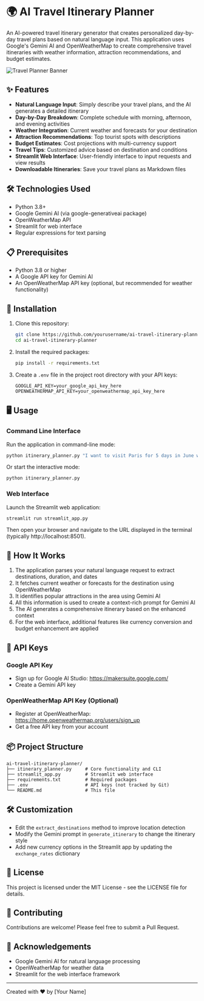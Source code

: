 # 🌍 AI Travel Itinerary Planner

An AI-powered travel itinerary generator that creates personalized day-by-day travel plans based on natural language input. This application uses Google's Gemini AI and OpenWeatherMap to create comprehensive travel itineraries with weather information, attraction recommendations, and budget estimates.

![Travel Planner Banner](https://via.placeholder.com/1200x300/4a90e2/ffffff?text=AI+Travel+Itinerary+Planner)

## ✨ Features

- **Natural Language Input**: Simply describe your travel plans, and the AI generates a detailed itinerary
- **Day-by-Day Breakdown**: Complete schedule with morning, afternoon, and evening activities
- **Weather Integration**: Current weather and forecasts for your destination
- **Attraction Recommendations**: Top tourist spots with descriptions
- **Budget Estimates**: Cost projections with multi-currency support
- **Travel Tips**: Customized advice based on destination and conditions
- **Streamlit Web Interface**: User-friendly interface to input requests and view results
- **Downloadable Itineraries**: Save your travel plans as Markdown files

## 🛠️ Technologies Used

- Python 3.8+
- Google Gemini AI (via google-generativeai package)
- OpenWeatherMap API
- Streamlit for web interface
- Regular expressions for text parsing

## 📋 Prerequisites

- Python 3.8 or higher
- A Google API key for Gemini AI
- An OpenWeatherMap API key (optional, but recommended for weather functionality)

## 🚀 Installation

1. Clone this repository:
   ```bash
   git clone https://github.com/yourusername/ai-travel-itinerary-planner.git
   cd ai-travel-itinerary-planner
   ```

2. Install the required packages:
   ```bash
   pip install -r requirements.txt
   ```

3. Create a `.env` file in the project root directory with your API keys:
   ```
   GOOGLE_API_KEY=your_google_api_key_here
   OPENWEATHERMAP_API_KEY=your_openweathermap_api_key_here
   ```

## 🖥️ Usage

### Command Line Interface

Run the application in command-line mode:

```bash
python itinerary_planner.py "I want to visit Paris for 5 days in June with my family"
```

Or start the interactive mode:

```bash
python itinerary_planner.py
```

### Web Interface

Launch the Streamlit web application:

```bash
streamlit run streamlit_app.py
```

Then open your browser and navigate to the URL displayed in the terminal (typically http://localhost:8501).

## 📝 How It Works

1. The application parses your natural language request to extract destinations, duration, and dates
2. It fetches current weather or forecasts for the destination using OpenWeatherMap
3. It identifies popular attractions in the area using Gemini AI
4. All this information is used to create a context-rich prompt for Gemini AI
5. The AI generates a comprehensive itinerary based on the enhanced context
6. For the web interface, additional features like currency conversion and budget enhancement are applied

## 🔑 API Keys

### Google API Key
- Sign up for Google AI Studio: https://makersuite.google.com/
- Create a Gemini API key

### OpenWeatherMap API Key (Optional)
- Register at OpenWeatherMap: https://home.openweathermap.org/users/sign_up
- Get a free API key from your account

## 📦 Project Structure

```
ai-travel-itinerary-planner/
├── itinerary_planner.py     # Core functionality and CLI
├── streamlit_app.py         # Streamlit web interface
├── requirements.txt         # Required packages
├── .env                     # API keys (not tracked by Git)
└── README.md                # This file
```

## 🛠️ Customization

- Edit the `extract_destinations` method to improve location detection
- Modify the Gemini prompt in `generate_itinerary` to change the itinerary style
- Add new currency options in the Streamlit app by updating the `exchange_rates` dictionary

## 📝 License

This project is licensed under the MIT License - see the LICENSE file for details.

## 🤝 Contributing

Contributions are welcome! Please feel free to submit a Pull Request.

## 🙏 Acknowledgements

- Google Gemini AI for natural language processing
- OpenWeatherMap for weather data
- Streamlit for the web interface framework

---

Created with ❤️ by [Your Name]
